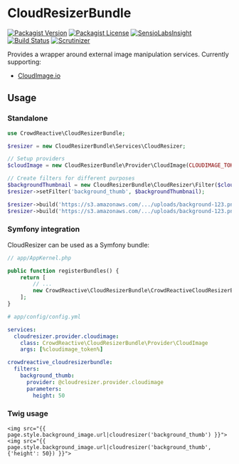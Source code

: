 # CloudResizerBundle

[![Packagist Version](http://img.shields.io/packagist/v/crowdreactive/cloud-resizer-bundle.svg)](http://packagist.org/packages/crowdreactive/cloud-resizer-bundle)
[![Packagist License](http://img.shields.io/packagist/l/crowdreactive/cloud-resizer-bundle.svg)](http://packagist.org/packages/crowdreactive/cloud-resizer-bundle)
[![SensioLabsInsight](https://insight.sensiolabs.com/projects/619824ac-1647-4852-a371-37d1e30e5202/mini.png)](https://insight.sensiolabs.com/projects/619824ac-1647-4852-a371-37d1e30e5202)
[![Build Status](http://img.shields.io/travis/CrowdReactive/CloudResizerBundle/master.svg)](https://travis-ci.org/CrowdReactive/CloudResizerBundle)
[![Scrutinizer](http://img.shields.io/scrutinizer/g/CrowdReactive/CloudResizerBundle.svg)](https://scrutinizer-ci.com/g/CrowdReactive/CloudResizerBundle)

Provides a wrapper around external image manipulation services. Currently supporting:

*   [CloudImage.io](http://cloudimage.io/)

## Usage

### Standalone

```php
use CrowdReactive\CloudResizerBundle;

$resizer = new CloudResizerBundle\Services\CloudResizer;

// Setup providers
$cloudImage = new CloudResizerBundle\Provider\CloudImage(CLOUDIMAGE_TOKEN);

// Create filters for different purposes
$backgroundThumbnail = new CloudResizerBundle\CloudResizer\Filter($cloudImage, ['height' => 200]);
$resizer->setFilter('background_thumb', $backgroundThumbnail);

$resizer->build('https://s3.amazonaws.com/.../uploads/background-123.png', 'background_thumb');
$resizer->build('https://s3.amazonaws.com/.../uploads/background-123.png', 'background_thumb', ['height' => 400]);
```

### Symfony integration

CloudResizer can be used as a Symfony bundle:

```php
// app/AppKernel.php

public function registerBundles() {
    return [
        // ...
        new CrowdReactive\CloudResizerBundle\CrowdReactiveCloudResizerBundle(),
    ];
}
```

```yml
# app/config/config.yml

services:
  cloudresizer.provider.cloudimage:
    class: CrowdReactive\CloudResizerBundle\Provider\CloudImage
    args: [%cloudimage_token%]

crowdreactive_cloudresizerbundle:
  filters:
    background_thumb:
      provider: @cloudresizer.provider.cloudimage
      parameters:
        height: 50
```

### Twig usage

```django
<img src="{{ page.style.background_image.url|cloudresizer('background_thumb') }}">
<img src="{{ page.style.background_image.url|cloudresizer('background_thumb', {'height': 50}) }}">
```
